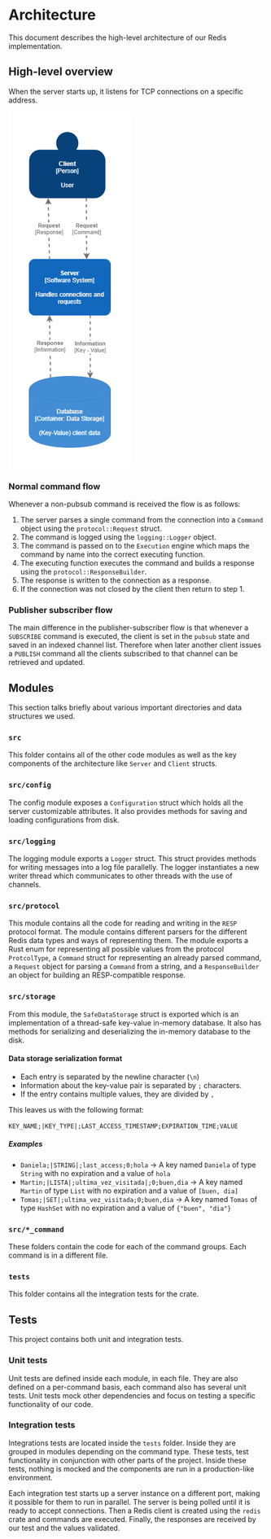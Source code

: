 # Architecture

This document describes the high-level architecture of our Redis implementation.

## High-level overview

When the server starts up, it listens for TCP connections on a specific address. 

![](img/high_level.png)

### Normal command flow

Whenever a non-pubsub command is received the flow is as follows:

1. The server parses a single command from the connection into a `Command` object using the `protocol::Request` struct.
2. The command is logged using the `logging::Logger` object.
3. The command is passed on to the `Execution` engine which maps the command by name into the correct executing function.
4. The executing function executes the command and builds a response using the `protocol::ResponseBuilder`.
5. The response is written to the connection as a response.
6. If the connection was not closed by the client then return to step 1.

### Publisher subscriber flow

The main difference in the publisher-subscriber flow is that whenever a `SUBSCRIBE` command is executed,
the client is set in the `pubsub` state and saved in an indexed channel list. Therefore when later another client issues
a `PUBLISH` command all the clients subscribed to that channel can be retrieved and updated.

## Modules

This section talks briefly about various important directories and data structures we used.

### `src`

This folder contains all of the other code modules as well as the key 
components of the architecture like `Server` and `Client` structs.

### `src/config`

The config module exposes a `Configuration` struct which holds all the server customizable attributes. 
It also provides methods for saving and loading configurations from disk.

### `src/logging`

The logging module exports a `Logger` struct. This struct provides methods for writing messages into a log file parallelly. 
The logger instantiates a new writer thread which communicates to other threads with the use of channels.

### `src/protocol`

This module contains all the code for reading and writing in the `RESP` protocol format. The module contains different parsers
for the different Redis data types and ways of representing them. The module exports a Rust enum for representing all possible values from the protocol `ProtcolType`, a `Command` struct 
for representing an already parsed command, a `Request` object for parsing a `Command` from a string, and a `ResponseBuilder`
 an object for building an RESP-compatible response.

### `src/storage`

From this module, the `SafeDataStorage` struct is exported which is an implementation of a thread-safe key-value in-memory database.
It also has methods for serializing and deserializing the in-memory database to the disk.

#### Data storage serialization format

* Each entry is separated by the newline character (`\n`)
* Information about the key-value pair is separated by `;` characters.
* If the entry contains multiple values, they are divided by `,`

This leaves us with the following format:

`KEY_NAME;|KEY_TYPE|;LAST_ACCESS_TIMESTAMP;EXPIRATION_TIME;VALUE`

##### Examples

* `Daniela;|STRING|;last_access;0;hola` → A key named `Daniela` of type `String` with no expiration and a value of `hola`
* `Martin;|LISTA|;ultima_vez_visitada|;0;buen,dia` → A key named `Martin` of type `List` with no expiration and a value of `[buen, dia]`
* `Tomas;|SET|;ultima_vez_visitada;0;buen,dia` → A key named `Tomas` of type `HashSet` with no expiration and a value of `{"buen", "dia"}`


### `src/*_command`

These folders contain the code for each of the command groups. Each command is in a different file.

### `tests`

This folder contains all the integration tests for the crate.

## Tests

This project contains both unit and integration tests.

### Unit tests

Unit tests are defined inside each module, in each file. They are also defined on a per-command basis, each command also has several unit tests. Unit tests mock other dependencies and focus on testing a specific functionality
of our code.

### Integration tests

Integrations tests are located inside the `tests` folder. Inside they are grouped in modules depending
on the command type. These tests, test functionality in conjunction with other parts of the project. Inside these tests, nothing is mocked and the components are run in a production-like environment.

Each integration test starts up a server instance on a different port, making it possible for them to run in parallel.
The server is being polled until it is ready to accept connections. Then a Redis client is created using the `redis` crate
and commands are executed. Finally, the responses are received by our test and the values validated.


